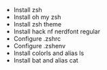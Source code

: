- Install zsh
- Install oh my zsh
- Install zsh theme
- Install hack nf nerdfont regular
- Configure .zshrc
- Configure .zshenv
- Install colorls and alias ls
- Install bat and alias cat

